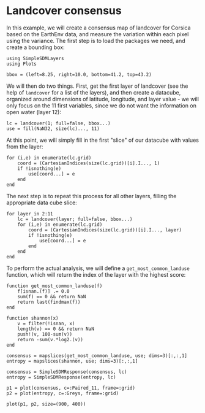# Landcover consensus

In this example, we will create a consensus map of landcover for Corsica based
on the EarthEnv data, and measure the variation within each pixel using the
variance. The first step is to load the packages we need, and create a bounding
box:

```@example cons
using SimpleSDMLayers
using Plots

bbox = (left=8.25, right=10.0, bottom=41.2, top=43.2)
```

We will then do two things. First, get the first layer of landcover (see the
help of `landcover` for a list of the layers), and then create a datacube,
organized around dimensions of latitude, longitude, and layer value - we will
only focus on the 11 first variables, since we do not want the information on
open water (layer 12):

```@example cons
lc = landcover(1; full=false, bbox...)
use = fill(NaN32, size(lc)..., 11)
```

At this point, we will simply fill in the first "slice" of our datacube with
values from the layer:

```@example cons
for (i,e) in enumerate(lc.grid)
    coord = (CartesianIndices(size(lc.grid))[i].I..., 1)
    if !isnothing(e)
        use[coord...] = e
    end
end
```

The next step is to repeat this process for all other layers, filling the
appropriate data cube slice:

```@example cons
for layer in 2:11
    lc = landcover(layer; full=false, bbox...)
    for (i,e) in enumerate(lc.grid)
        coord = (CartesianIndices(size(lc.grid))[i].I..., layer)
        if !isnothing(e)
            use[coord...] = e
        end
    end
end
```

To perform the actual analysis, we will define a `get_most_common_landuse` function, which will return the index of the layer with the highest score:

```@example cons
function get_most_common_landuse(f)
    f[isnan.(f)] .= 0.0
    sum(f) == 0 && return NaN
    return last(findmax(f))
end

function shannon(x)
    v = filter(!isnan, x)
    length(v) == 0 && return NaN
    push!(v, 100-sum(v))
    return -sum(v.*log2.(v))
end
```

```@example cons
consensus = mapslices(get_most_common_landuse, use; dims=3)[:,:,1]
entropy = mapslices(shannon, use; dims=3)[:,:,1]

consensus = SimpleSDMResponse(consensus, lc)
entropy = SimpleSDMResponse(entropy, lc)
```

```@example cons
p1 = plot(consensus, c=:Paired_11, frame=:grid)
p2 = plot(entropy, c=:Greys, frame=:grid)

plot(p1, p2, size=(900, 400))
```
